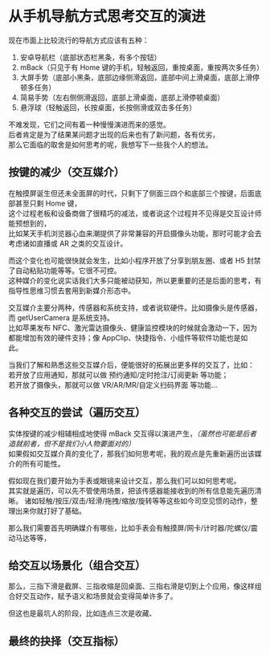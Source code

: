 # 从手机导航方式思考交互的演进

现在市面上比较流行的导航方式应该有五种：

1. 安卓导航栏（底部状态栏黑条，有多个按钮）
2. mBack（只见于有 Home 键的手机，轻触返回，重按桌面，重按两次多任务）
3. 大屏手势（底部小黑条，底部边缘侧滑返回，底部中间上滑桌面，底部上滑停顿多任务）
4. 简易手势（左右侧侧滑返回，底部上滑桌面，底部上滑停顿桌面）
5. 悬浮球（轻触返回，长按桌面，长按侧滑或双击多任务）

不难发现，它们之间有着一种慢慢演进而来的感觉。<br />
后者肯定是为了结果某问题才出现的后来也有了新问题，各有优劣，<br />
那么它面临的取舍是如何思考的呢，我想写下一些我个人的想法。<br />

## 按键的减少（交互媒介）

在触摸屏诞生但还未全面屏的时代，只剩下了侧面三四个和底部三个按键，后面底部甚至只剩 Home 键，<br />
这个过程老板和设备商做了很精巧的减法，或者说这个过程并不见得是交互设计师能预想到的，<br />
比如某天手机浏览器心血来潮提供了非常兼容的开启摄像头功能，那时可能才会去考虑诸如直播或 AR 之类的交互设计。<br />

而这个变化也可能很快就会发生，比如小程序开放了分享到朋友圈、或者 H5 封禁了自动粘贴功能等等。它很不可控。<br />
这种媒介的变化说实话我们大多只能被动获知，所以更重要的还是后面的思考，有指导性思维习惯去套用到新媒介形态中。<br />

交互媒介主要分两种，传感器和系统支持，或者说软硬件。比如摄像头是传感器，而 getUserCamera 是系统支持。<br />
比如苹果发布 NFC、激光雷达摄像头、健康监控模块的时候就会激动一下，因为都能增加有效的硬件支持；像 AppClip、快捷指令、小组件等软件功能也是如此。<br />

当我们了解和熟悉这些交互媒介后，便能很好的拓展出更多样的交互了，比如：<br />
若开放了应用通知，那就可以做 预约通知/定时抢注/订阅更新 等功能；<br />
若开放了摄像头，那就可以做 VR/AR/MR/自定义扫码界面 等功能...<br />

## 各种交互的尝试（遍历交互）

实体按键的减少相辅相成地使得 mBack 交互得以演进产生，_（虽然也可能是后者造就前者，但不是我们小人物要面对的）_<br />
如果假如交互媒介真的变化了，那我们如何思考呢，我的观点是先重新遍历出该媒介的所有可能性。<br />

假如现在我们要开始为手表或眼镜来设计交互，那么我们可以如何思考呢。<br />
其实就是遍历，可以先不管使用场景，把该传感器能接收到的所有信息能先遍历清晰。
诸如轻触/按压/双击/轻滑/拖拽/缩放/旋转等等这些如今司空见惯的动作，整理出来你就打好了基础。<br />

那么我们需要首先明确媒介有哪些，比如手表会有触摸屏/网卡/计时器/陀螺仪/震动马达等等，<br />


## 给交互以场景化（组合交互）

那么，三指下滑是截屏、三指收缩是回桌面、三指右滑是切到上个应用，像这样组合好交互动作，赋予语义和场景就会变得简单许多了。

但这也是最坑人的阶段，比如连点三次是收藏、

## 最终的抉择（交互指标）
